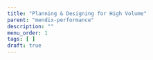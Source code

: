 ```yaml
---
title: "Planning & Designing for High Volume"
parent: "mendix-performance"
description: ""
menu_order: 1
tags: [ ]
draft: true
---
```


